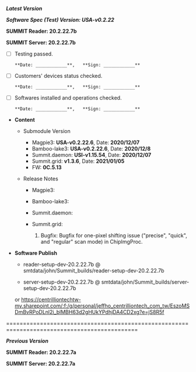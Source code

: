 




***Latest Version***

***Software Spec (Test) Version: USA-v0.2.22***

**SUMMIT Reader: 20.2.22.7b**

**SUMMIT Server: 20.2.22.7b**

* [ ] Testing passed.

      **Date: ____________**,   **Sign: ____________**

* [ ] Customers' devices status checked.

      **Date: ____________**,   **Sign: ____________**

* [ ] Softwares installed and operations checked.

      **Date: ____________**,   **Sign: ____________**

*  **Content**  
    *  Submodule Version  
        *  Magpie3: **USA-v0.2.22.6**,          Date: **2020/12/07**  
        *  Bamboo-lake3: **USA-v0.2.22.6**,          Date: **2020/12/8**  
        *  Summit.daemon: **USI-v1.15.54**,          Date: **2020/12/07**  
        *  Summit.grid: **v1.3.6**,          Date: **2021/01/05**  
        *  FW: **0C.5.13**

    *  Release Notes  
        *  Magpie3:
  
        *  Bamboo-lake3:
  
        *  Summit.daemon:
  
        *  Summit.grid:  
            1. Bugfix: Bugfix for one-pixel shifting issue ("precise", "quick", and "regular" scan mode) in ChipImgProc.
  
* **Software Publish** 

    * reader-setup-dev-20.2.22.7b @ smtdata/john/Summit_builds/reader-setup-dev-20.2.22.7b

    * server-setup-dev-20.2.22.7b @ smtdata/john/Summit_builds/server-setup-dev-20.2.22.7b

    or https://centrilliontechtw-my.sharepoint.com/:f:/g/personal/jeffho_centrilliontech_com_tw/EszoMSDmBvRPoDLnl2i_blMBH63d2gHUkYPdhjDA4CD2xg?e=jS8R5f

=============================================================================================

***Previous Version***

**SUMMIT Reader: 20.2.22.7a**

**SUMMIT Server: 20.2.22.7a**
